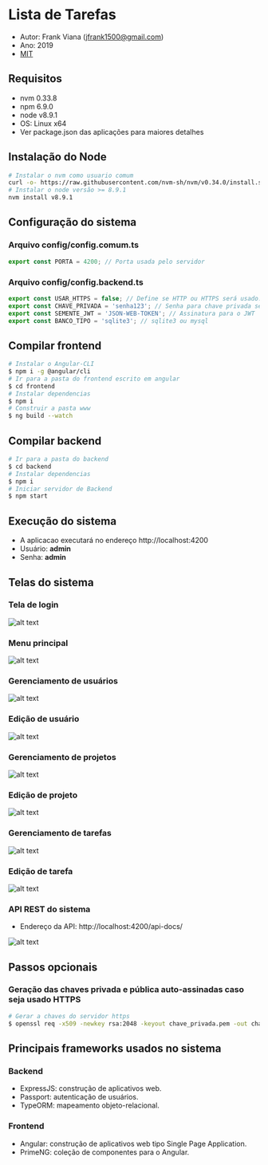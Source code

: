 # Lista de Tarefas

- Autor: Frank Viana (jfrank1500@gmail.com)
- Ano: 2019
- [MIT](https://opensource.org/licenses/MIT)

## Requisitos
- nvm 0.33.8
- npm 6.9.0
- node v8.9.1
- OS: Linux x64
- Ver package.json das aplicações para maiores detalhes

## Instalação do Node

```bash
# Instalar o nvm como usuario comum
curl -o- https://raw.githubusercontent.com/nvm-sh/nvm/v0.34.0/install.sh | bash
# Instalar o node versão >= 8.9.1
nvm install v8.9.1
```

## Configuração do sistema

### Arquivo config/config.comum.ts
```typescript
export const PORTA = 4200; // Porta usada pelo servidor
```

### Arquivo config/config.backend.ts
```typescript
export const USAR_HTTPS = false; // Define se HTTP ou HTTPS será usado.
export const CHAVE_PRIVADA = 'senha123'; // Senha para chave privada se usar HTTPS.
export const SEMENTE_JWT = 'JSON-WEB-TOKEN'; // Assinatura para o JWT
export const BANCO_TIPO = 'sqlite3'; // sqlite3 ou mysql 
```

## Compilar frontend

```bash
# Instalar o Angular-CLI
$ npm i -g @angular/cli
# Ir para a pasta do frontend escrito em angular
$ cd frontend
# Instalar dependencias
$ npm i
# Construir a pasta www
$ ng build --watch
```

## Compilar backend
```bash
# Ir para a pasta do backend
$ cd backend
# Instalar dependencias
$ npm i
# Iniciar servidor de Backend
$ npm start
```
## Execução do sistema
- A aplicacao executará no endereço http://localhost:4200
- Usuário: **admin**
- Senha: **admin**

## Telas do sistema
### Tela de login
![alt text](./docs/00-login.png)
### Menu principal
![alt text](./docs/01-inicio.png)
### Gerenciamento de usuários
![alt text](./docs/02-usuarios.png)
### Edição de usuário
![alt text](./docs/03-usuario.png)
### Gerenciamento de projetos
![alt text](./docs/04-projetos.png)
### Edição de projeto
![alt text](./docs/05-projeto.png)
### Gerenciamento de tarefas
![alt text](./docs/06-tarefas.png)
### Edição de tarefa
![alt text](./docs/07-tarefa.png)
### API REST do sistema
- Endereço da API: http://localhost:4200/api-docs/

![alt text](./docs/08-api.png)

## Passos opcionais

### Geração das chaves privada e pública auto-assinadas caso seja usado HTTPS 
```bash
# Gerar a chaves do servidor https
$ openssl req -x509 -newkey rsa:2048 -keyout chave_privada.pem -out chave_publica.pem -days 365
```

## Principais frameworks usados no sistema

### Backend
- ExpressJS: construção de aplicativos web.
- Passport: autenticação de usuários.
- TypeORM: mapeamento objeto-relacional.

### Frontend
- Angular: construção de aplicativos web tipo Single Page Application.
- PrimeNG: coleção de componentes para o Angular.


